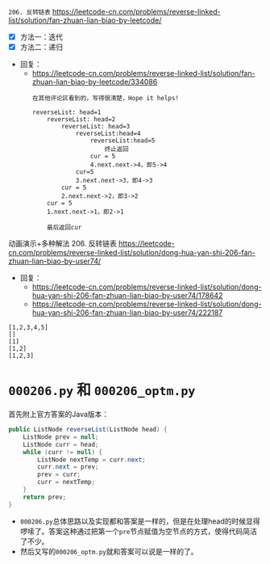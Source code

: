 
`206. 反转链表` https://leetcode-cn.com/problems/reverse-linked-list/solution/fan-zhuan-lian-biao-by-leetcode/
- [x] 方法一：迭代
- [x] 方法二：递归
- 回复：
  * https://leetcode-cn.com/problems/reverse-linked-list/solution/fan-zhuan-lian-biao-by-leetcode/334086
    ```console
    在其他评论区看到的，写得很清楚，Hope it helps!

    reverseList: head=1
        reverseList: head=2
            reverseList: head=3
                reverseList:head=4
                    reverseList:head=5 
                        终止返回
                    cur = 5
                    4.next.next->4，即5->4
                cur=5
                3.next.next->3，即4->3
            cur = 5
            2.next.next->2，即3->2
        cur = 5
        1.next.next->1，即2->1

        最后返回cur
    ```

动画演示+多种解法 206. 反转链表 https://leetcode-cn.com/problems/reverse-linked-list/solution/dong-hua-yan-shi-206-fan-zhuan-lian-biao-by-user74/
- 回复：
  * https://leetcode-cn.com/problems/reverse-linked-list/solution/dong-hua-yan-shi-206-fan-zhuan-lian-biao-by-user74/178642
  * https://leetcode-cn.com/problems/reverse-linked-list/solution/dong-hua-yan-shi-206-fan-zhuan-lian-biao-by-user74/222187

```console
[1,2,3,4,5]
[]
[1]
[1,2]
[1,2,3]
```

# `000206.py` 和 `000206_optm.py`

首先附上官方答案的Java版本：
```java
public ListNode reverseList(ListNode head) {
    ListNode prev = null;
    ListNode curr = head;
    while (curr != null) {
        ListNode nextTemp = curr.next;
        curr.next = prev;
        prev = curr;
        curr = nextTemp;
    }
    return prev;
}
```

- `000206.py`总体思路以及实现都和答案是一样的，但是在处理head的时候显得啰嗦了。答案这种通过把第一个`pre`节点赋值为空节点的方式，使得代码简洁了不少。
- 然后又写的`000206_optm.py`就和答案可以说是一样的了。
